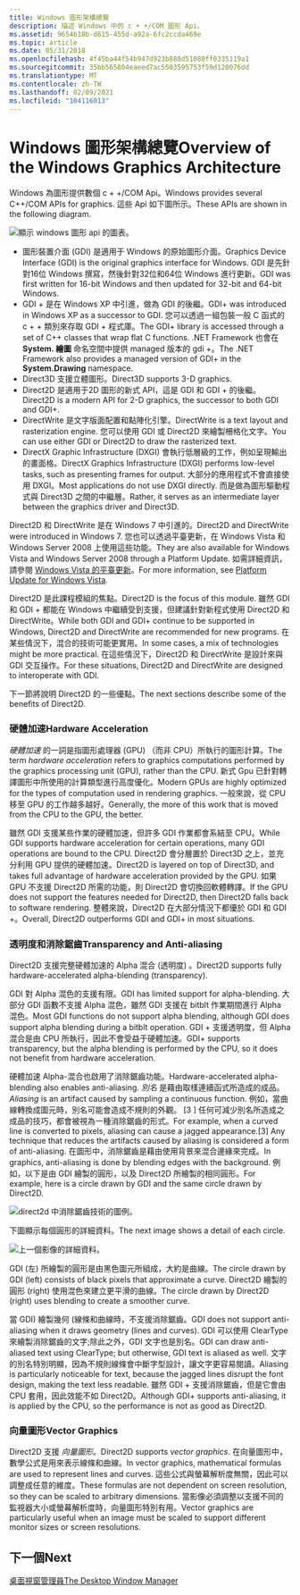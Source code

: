 ```yaml
---
title: Windows 圖形架構總覽
description: 描述 Windows 中的 c + +/COM 圖形 Api。
ms.assetid: 9654b18b-d615-455d-a92a-6fc2ccda469e
ms.topic: article
ms.date: 05/31/2018
ms.openlocfilehash: 4f45ba44f54b947d923b888d51080ff0335119a1
ms.sourcegitcommit: 35bb565804eaeed7ac5503595753f59d120076dd
ms.translationtype: MT
ms.contentlocale: zh-TW
ms.lasthandoff: 02/09/2021
ms.locfileid: "104116013"
---
```

# <a name="overview-of-the-windows-graphics-architecture"></a><span data-ttu-id="46189-103">Windows 圖形架構總覽</span><span class="sxs-lookup"><span data-stu-id="46189-103">Overview of the Windows Graphics Architecture</span></span>

<span data-ttu-id="46189-104">Windows 為圖形提供數個 c + +/COM Api。</span><span class="sxs-lookup"><span data-stu-id="46189-104">Windows provides several C++/COM APIs for graphics.</span></span> <span data-ttu-id="46189-105">這些 Api 如下圖所示。</span><span class="sxs-lookup"><span data-stu-id="46189-105">These APIs are shown in the following diagram.</span></span>

![顯示 windows 圖形 api 的圖表。](images/graphics01.png)

-   <span data-ttu-id="46189-107">圖形裝置介面 (GDI) 是適用于 Windows 的原始圖形介面。</span><span class="sxs-lookup"><span data-stu-id="46189-107">Graphics Device Interface (GDI) is the original graphics interface for Windows.</span></span> <span data-ttu-id="46189-108">GDI 是先針對16位 Windows 撰寫，然後針對32位和64位 Windows 進行更新。</span><span class="sxs-lookup"><span data-stu-id="46189-108">GDI was first written for 16-bit Windows and then updated for 32-bit and 64-bit Windows.</span></span>
-   <span data-ttu-id="46189-109">GDI + 是在 Windows XP 中引進，做為 GDI 的後繼。</span><span class="sxs-lookup"><span data-stu-id="46189-109">GDI+ was introduced in Windows XP as a successor to GDI.</span></span> <span data-ttu-id="46189-110">您可以透過一組包裝一般 C 函式的 c + + 類別來存取 GDI + 程式庫。</span><span class="sxs-lookup"><span data-stu-id="46189-110">The GDI+ library is accessed through a set of C++ classes that wrap flat C functions.</span></span> <span data-ttu-id="46189-111">.NET Framework 也會在 **System. 繪圖** 命名空間中提供 managed 版本的 gdi +。</span><span class="sxs-lookup"><span data-stu-id="46189-111">The .NET Framework also provides a managed version of GDI+ in the **System.Drawing** namespace.</span></span>
-   <span data-ttu-id="46189-112">Direct3D 支援立體圖形。</span><span class="sxs-lookup"><span data-stu-id="46189-112">Direct3D supports 3-D graphics.</span></span>
-   <span data-ttu-id="46189-113">Direct2D 是適用于2D 圖形的新式 API，這是 GDI 和 GDI + 的後繼。</span><span class="sxs-lookup"><span data-stu-id="46189-113">Direct2D is a modern API for 2-D graphics, the successor to both GDI and GDI+.</span></span>
-   <span data-ttu-id="46189-114">DirectWrite 是文字版面配置和點陣化引擎。</span><span class="sxs-lookup"><span data-stu-id="46189-114">DirectWrite is a text layout and rasterization engine.</span></span> <span data-ttu-id="46189-115">您可以使用 GDI 或 Direct2D 來繪製柵格化文字。</span><span class="sxs-lookup"><span data-stu-id="46189-115">You can use either GDI or Direct2D to draw the rasterized text.</span></span>
-   <span data-ttu-id="46189-116">DirectX Graphic Infrastructure (DXGI) 會執行低層級的工作，例如呈現輸出的畫面格。</span><span class="sxs-lookup"><span data-stu-id="46189-116">DirectX Graphics Infrastructure (DXGI) performs low-level tasks, such as presenting frames for output.</span></span> <span data-ttu-id="46189-117">大部分的應用程式不會直接使用 DXGI。</span><span class="sxs-lookup"><span data-stu-id="46189-117">Most applications do not use DXGI directly.</span></span> <span data-ttu-id="46189-118">而是做為圖形驅動程式與 Direct3D 之間的中繼層。</span><span class="sxs-lookup"><span data-stu-id="46189-118">Rather, it serves as an intermediate layer between the graphics driver and Direct3D.</span></span>

<span data-ttu-id="46189-119">Direct2D 和 DirectWrite 是在 Windows 7 中引進的。</span><span class="sxs-lookup"><span data-stu-id="46189-119">Direct2D and DirectWrite were introduced in Windows 7.</span></span> <span data-ttu-id="46189-120">您也可以透過平臺更新，在 Windows Vista 和 Windows Server 2008 上使用這些功能。</span><span class="sxs-lookup"><span data-stu-id="46189-120">They are also available for Windows Vista and Windows Server 2008 through a Platform Update.</span></span> <span data-ttu-id="46189-121">如需詳細資訊，請參閱 [Windows Vista 的平臺更新](../win7ip/platform-update-for-windows-vista-portal.md)。</span><span class="sxs-lookup"><span data-stu-id="46189-121">For more information, see [Platform Update for Windows Vista](../win7ip/platform-update-for-windows-vista-portal.md).</span></span>

<span data-ttu-id="46189-122">Direct2D 是此課程模組的焦點。</span><span class="sxs-lookup"><span data-stu-id="46189-122">Direct2D is the focus of this module.</span></span> <span data-ttu-id="46189-123">雖然 GDI 和 GDI + 都能在 Windows 中繼續受到支援，但建議針對新程式使用 Direct2D 和 DirectWrite。</span><span class="sxs-lookup"><span data-stu-id="46189-123">While both GDI and GDI+ continue to be supported in Windows, Direct2D and DirectWrite are recommended for new programs.</span></span> <span data-ttu-id="46189-124">在某些情況下，混合的技術可能更實用。</span><span class="sxs-lookup"><span data-stu-id="46189-124">In some cases, a mix of technologies might be more practical.</span></span> <span data-ttu-id="46189-125">在這些情況下，Direct2D 和 DirectWrite 是設計來與 GDI 交互操作。</span><span class="sxs-lookup"><span data-stu-id="46189-125">For these situations, Direct2D and DirectWrite are designed to interoperate with GDI.</span></span>

<span data-ttu-id="46189-126">下一節將說明 Direct2D 的一些優點。</span><span class="sxs-lookup"><span data-stu-id="46189-126">The next sections describe some of the benefits of Direct2D.</span></span>

### <a name="hardware-acceleration"></a><span data-ttu-id="46189-127">硬體加速</span><span class="sxs-lookup"><span data-stu-id="46189-127">Hardware Acceleration</span></span>

<span data-ttu-id="46189-128">*硬體加速* 的一詞是指圖形處理器 (GPU) （而非 CPU）所執行的圖形計算。</span><span class="sxs-lookup"><span data-stu-id="46189-128">The term *hardware acceleration* refers to graphics computations performed by the graphics processing unit (GPU), rather than the CPU.</span></span> <span data-ttu-id="46189-129">新式 Gpu 已針對轉譯圖形中所使用的計算類型進行高度優化。</span><span class="sxs-lookup"><span data-stu-id="46189-129">Modern GPUs are highly optimized for the types of computation used in rendering graphics.</span></span> <span data-ttu-id="46189-130">一般來說，從 CPU 移至 GPU 的工作越多越好。</span><span class="sxs-lookup"><span data-stu-id="46189-130">Generally, the more of this work that is moved from the CPU to the GPU, the better.</span></span>

<span data-ttu-id="46189-131">雖然 GDI 支援某些作業的硬體加速，但許多 GDI 作業都會系結至 CPU。</span><span class="sxs-lookup"><span data-stu-id="46189-131">While GDI supports hardware acceleration for certain operations, many GDI operations are bound to the CPU.</span></span> <span data-ttu-id="46189-132">Direct2D 會分層置於 Direct3D 之上，並充分利用 GPU 提供的硬體加速。</span><span class="sxs-lookup"><span data-stu-id="46189-132">Direct2D is layered on top of Direct3D, and takes full advantage of hardware acceleration provided by the GPU.</span></span> <span data-ttu-id="46189-133">如果 GPU 不支援 Direct2D 所需的功能，則 Direct2D 會切換回軟體轉譯。</span><span class="sxs-lookup"><span data-stu-id="46189-133">If the GPU does not support the features needed for Direct2D, then Direct2D falls back to software rendering.</span></span> <span data-ttu-id="46189-134">整體來說，Direct2D 在大部分情況下都優於 GDI 和 GDI +。</span><span class="sxs-lookup"><span data-stu-id="46189-134">Overall, Direct2D outperforms GDI and GDI+ in most situations.</span></span>

### <a name="transparency-and-anti-aliasing"></a><span data-ttu-id="46189-135">透明度和消除鋸齒</span><span class="sxs-lookup"><span data-stu-id="46189-135">Transparency and Anti-aliasing</span></span>

<span data-ttu-id="46189-136">Direct2D 支援完整硬體加速的 Alpha 混合 (透明度) 。</span><span class="sxs-lookup"><span data-stu-id="46189-136">Direct2D supports fully hardware-accelerated alpha-blending (transparency).</span></span>

<span data-ttu-id="46189-137">GDI 對 Alpha 混色的支援有限。</span><span class="sxs-lookup"><span data-stu-id="46189-137">GDI has limited support for alpha-blending.</span></span> <span data-ttu-id="46189-138">大部分 GDI 函數不支援 Alpha 混色，雖然 GDI 支援在 bitblt 作業期間進行 Alpha 混色。</span><span class="sxs-lookup"><span data-stu-id="46189-138">Most GDI functions do not support alpha blending, although GDI does support alpha blending during a bitblt operation.</span></span> <span data-ttu-id="46189-139">GDI + 支援透明度，但 Alpha 混合是由 CPU 所執行，因此不會受益于硬體加速。</span><span class="sxs-lookup"><span data-stu-id="46189-139">GDI+ supports transparency, but the alpha blending is performed by the CPU, so it does not benefit from hardware acceleration.</span></span>

<span data-ttu-id="46189-140">硬體加速 Alpha-混合也啟用了消除鋸齒功能。</span><span class="sxs-lookup"><span data-stu-id="46189-140">Hardware-accelerated alpha-blending also enables anti-aliasing.</span></span> <span data-ttu-id="46189-141">*別名* 是藉由取樣連續函式所造成的成品。</span><span class="sxs-lookup"><span data-stu-id="46189-141">*Aliasing* is an artifact caused by sampling a continuous function.</span></span> <span data-ttu-id="46189-142">例如，當曲線轉換成圖元時，別名可能會造成不規則的外觀。 \[3 \] 任何可減少別名所造成之成品的技巧，都會被視為一種消除鋸齒的形式。</span><span class="sxs-lookup"><span data-stu-id="46189-142">For example, when a curved line is converted to pixels, aliasing can cause a jagged appearance.\[3\] Any technique that reduces the artifacts caused by aliasing is considered a form of anti-aliasing.</span></span> <span data-ttu-id="46189-143">在圖形中，消除鋸齒是藉由使用背景來混合邊緣來完成。</span><span class="sxs-lookup"><span data-stu-id="46189-143">In graphics, anti-aliasing is done by blending edges with the background.</span></span> <span data-ttu-id="46189-144">例如，以下是由 GDI 繪製的圓形，以及 Direct2D 所繪製的相同圓形。</span><span class="sxs-lookup"><span data-stu-id="46189-144">For example, here is a circle drawn by GDI and the same circle drawn by Direct2D.</span></span>

![direct2d 中消除鋸齒技術的圖例。](images/graphics02.png)

<span data-ttu-id="46189-146">下圖顯示每個圓形的詳細資料。</span><span class="sxs-lookup"><span data-stu-id="46189-146">The next image shows a detail of each circle.</span></span>

![上一個影像的詳細資料。](images/graphics03.png)

<span data-ttu-id="46189-148">GDI (左) 所繪製的圓形是由黑色圖元所組成，大約是曲線。</span><span class="sxs-lookup"><span data-stu-id="46189-148">The circle drawn by GDI (left) consists of black pixels that approximate a curve.</span></span> <span data-ttu-id="46189-149">Direct2D 繪製的圓形 (right) 使用混色來建立更平滑的曲線。</span><span class="sxs-lookup"><span data-stu-id="46189-149">The circle drawn by Direct2D (right) uses blending to create a smoother curve.</span></span>

<span data-ttu-id="46189-150">當 GDI) 繪製幾何 (線條和曲線時，不支援消除鋸齒。</span><span class="sxs-lookup"><span data-stu-id="46189-150">GDI does not support anti-aliasing when it draws geometry (lines and curves).</span></span> <span data-ttu-id="46189-151">GDI 可以使用 ClearType 來繪製消除鋸齒的文字;除此之外，GDI 文字也是別名。</span><span class="sxs-lookup"><span data-stu-id="46189-151">GDI can draw anti-aliased text using ClearType; but otherwise, GDI text is aliased as well.</span></span> <span data-ttu-id="46189-152">文字的別名特別明顯，因為不規則線條會中斷字型設計，讓文字更容易閱讀。</span><span class="sxs-lookup"><span data-stu-id="46189-152">Aliasing is particularly noticeable for text, because the jagged lines disrupt the font design, making the text less readable.</span></span> <span data-ttu-id="46189-153">雖然 GDI + 支援消除鋸齒，但是它會由 CPU 套用，因此效能不如 Direct2D。</span><span class="sxs-lookup"><span data-stu-id="46189-153">Although GDI+ supports anti-aliasing, it is applied by the CPU, so the performance is not as good as Direct2D.</span></span>

### <a name="vector-graphics"></a><span data-ttu-id="46189-154">向量圖形</span><span class="sxs-lookup"><span data-stu-id="46189-154">Vector Graphics</span></span>

<span data-ttu-id="46189-155">Direct2D 支援 *向量圖形*。</span><span class="sxs-lookup"><span data-stu-id="46189-155">Direct2D supports *vector graphics*.</span></span> <span data-ttu-id="46189-156">在向量圖形中，數學公式是用來表示線條和曲線。</span><span class="sxs-lookup"><span data-stu-id="46189-156">In vector graphics, mathematical formulas are used to represent lines and curves.</span></span> <span data-ttu-id="46189-157">這些公式與螢幕解析度無關，因此可以調整成任意的維度。</span><span class="sxs-lookup"><span data-stu-id="46189-157">These formulas are not dependent on screen resolution, so they can be scaled to arbitrary dimensions.</span></span> <span data-ttu-id="46189-158">當影像必須調整以支援不同的監視器大小或螢幕解析度時，向量圖形特別有用。</span><span class="sxs-lookup"><span data-stu-id="46189-158">Vector graphics are particularly useful when an image must be scaled to support different monitor sizes or screen resolutions.</span></span>

## <a name="next"></a><span data-ttu-id="46189-159">下一個</span><span class="sxs-lookup"><span data-stu-id="46189-159">Next</span></span>

[<span data-ttu-id="46189-160">桌面視窗管理員</span><span class="sxs-lookup"><span data-stu-id="46189-160">The Desktop Window Manager</span></span>](the-desktop-window-manager.md)

 

 
